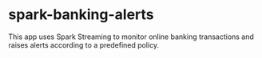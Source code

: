# spark-banking-alerts
This app uses Spark Streaming to monitor online banking transactions and raises alerts according to a predefined policy. 
